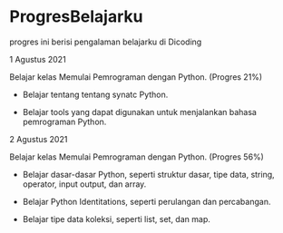 # ProgresBelajarku
progres ini berisi pengalaman belajarku di Dicoding

1 Agustus 2021

Belajar kelas Memulai Pemrograman dengan Python. (Progres 21%)

  * Belajar tentang tentang synatc Python.

  * Belajar tools yang dapat digunakan untuk menjalankan bahasa pemrograman Python.
    

2 Agustus 2021

Belajar kelas Memulai Pemrograman dengan Python. (Progres 56%)

  * Belajar dasar-dasar Python, seperti struktur dasar, tipe data, string, operator, input output, dan array.

  * Belajar Python Identitations, seperti perulangan dan percabangan.

  * Belajar tipe data koleksi, seperti list, set, dan map.
